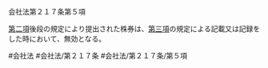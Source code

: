 会社法第２１７条第５項

[第二項](会社法＿＿＿＿第２１７条第２項)後段の規定により提出された株券は、[第三項](会社法＿＿＿＿第２１７条第３項)の規定による記載又は記録をした時において、無効となる。

#会社法
#会社法/第２１７条
#会社法/第２１７条/第５項
